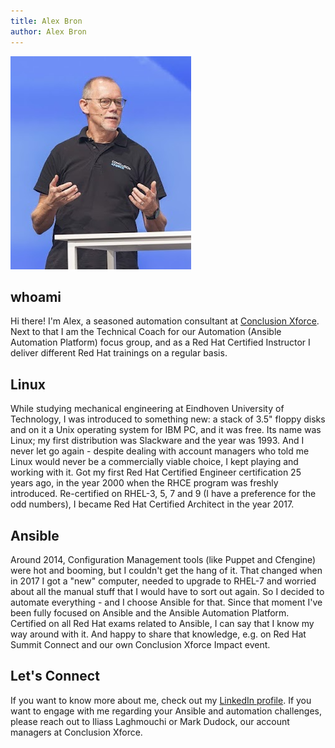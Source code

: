 ```yaml
---
title: Alex Bron
author: Alex Bron
---
```


![Alex Bron](alexbron.png)

## whoami

Hi there! I'm Alex, a seasoned automation consultant at [Conclusion Xforce](https://www.conclusionxforce.nl/). Next to that I am the Technical Coach for our Automation (Ansible Automation Platform) focus group, and as a Red Hat Certified Instructor I deliver different Red Hat trainings on a regular basis.

## Linux

While studying mechanical engineering at Eindhoven University of Technology, I was introduced to something new: a stack of 3.5" floppy disks and on it a Unix operating system for IBM PC, and it was free. Its name was Linux; my first distribution was Slackware and the year was 1993. And I never let go again - despite dealing with account managers who told me Linux would never be a commercially viable choice, I kept playing and working with it. Got my first Red Hat Certified Engineer certification 25 years ago, in the year 2000 when the RHCE program was freshly introduced. Re-certified on RHEL-3, 5, 7 and 9 (I have a preference for the odd numbers), I became Red Hat Certified Architect in the year 2017.

## Ansible

Around 2014, Configuration Management tools (like Puppet and Cfengine) were hot and booming, but I couldn't get the hang of it. That changed when in 2017 I got a "new" computer, needed to upgrade to RHEL-7 and worried about all the manual stuff that I would have to sort out again. So I decided to automate everything - and I choose Ansible for that. Since that moment I've been fully focused on Ansible and the Ansible Automation Platform. Certified on all Red Hat exams related to Ansible, I can say that I know my way around with it. And happy to share that knowledge, e.g. on Red Hat Summit Connect and our own Conclusion Xforce Impact event.

## Let's Connect

If you want to know more about me, check out my [LinkedIn profile](https://www.linkedin.com/in/alex-bron/). If you want to engage with me regarding your Ansible and automation challenges, please reach out to Iliass Laghmouchi or Mark Dudock, our account managers at Conclusion Xforce.
